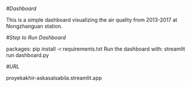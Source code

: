 *#Dashboard*

This is a simple dashboard visualizing the air quality from 2013-2017 at Nongzhanguan station.

*#Step to Run Dashboard*

packages: pip install -r requirements.txt
Run the dashboard with: streamlit run dashboard.py

*#URL*

proyekakhir-askasalsabila.streamlit.app
